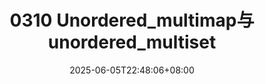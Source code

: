 ---
title: "0310 Unordered_multimap与unordered_multiset"
description: 
date: 2025-06-05T22:48:06+08:00
image: 
math: 
license: 
hidden: false
comments: true
draft: false
categories:
    C++
---